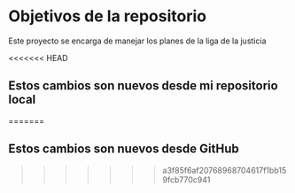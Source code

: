 # Objetivos de la repositorio

Este proyecto se encarga de manejar los planes de la liga de la justicia


<<<<<<< HEAD
## Estos cambios son nuevos desde mi repositorio local
=======
## Estos cambios son nuevos desde GitHub
>>>>>>> a3f85f6af20768968704617f1bb159fcb770c941
